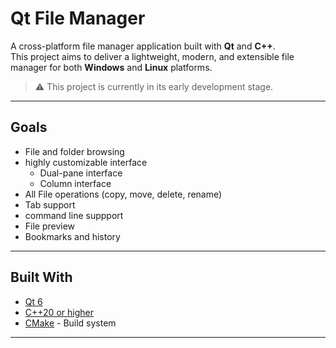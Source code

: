 # Qt File Manager

A cross-platform file manager application built with **Qt** and **C++**.  
This project aims to deliver a lightweight, modern, and extensible file manager for both **Windows** and **Linux** platforms.

> ⚠️ This project is currently in its early development stage.

---

## Goals

- File and folder browsing
- highly customizable interface
  - Dual-pane interface
  - Column interface
- All File operations (copy, move, delete, rename)
- Tab support
- command line suppport
- File preview
- Bookmarks and history
---

## Built With

- [Qt 6](https://www.qt.io/)
- [C++20 or higher](https://en.cppreference.com/)
- [CMake](https://cmake.org/) - Build system

---
